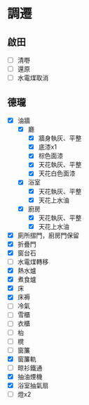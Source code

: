 # 調遷

## 啟田

- [ ] 清嘢
- [ ] 還原
- [ ] 水電煤取消

## 德瓏

- [x] 油牆
    - [x] 廳
        - [x] 牆身執灰、平整
        - [x] 底漆x1
        - [x] 棕色面漆
        - [x] 天花執灰、平整
        - [x] 天花白色面漆
    - [x] 浴室
        - [x] 天花執灰、平整
        - [x] 天花上水油
    - [x] 廚房
        - [x] 天花執灰、平整
        - [x] 天花上水油
- [x] 廁所摺門，廚房門保留
- [x] 折疊門
- [x] 窗台石
- [ ] 水電煤轉移
- [x] 熱水爐
- [x] 煮食爐
- [x] 床
- [x] 床褥
- [ ] 冷氣
- [ ] 雪櫃
- [ ] 衣櫃
- [ ] 枱
- [ ] 櫈
- [ ] 窗簾
- [x] 窗簾軌
- [ ] 晾衫鐵通
- [x] 抽油煙機
- [x] 浴室抽氣扇
- [ ] 燈x2
